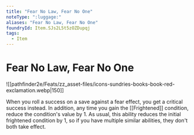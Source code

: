 ```yaml
---
title: "Fear No Law, Fear No One"
noteType: ":luggage:"
aliases: "Fear No Law, Fear No One"
foundryId: Item.SJs2L5t5zOZDupqj
tags:
  - Item
---
```


# Fear No Law, Fear No One
![[pathfinder2e/Feats/zz_asset-files/icons-sundries-books-book-red-exclamation.webp|150]]

When you roll a success on a save against a fear effect, you get a critical success instead. In addition, any time you gain the [[Frightened]] condition, reduce the condition's value by 1. As usual, this ability reduces the initial frightened condition by 1, so if you have multiple similar abilities, they don't both take effect.
